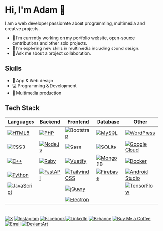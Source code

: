 # Hi, I'm Adam 👋

I am a web developer passionate about programming, multimedia and creative projects. 
- 🔭 I’m currently working on my portfolio website, open-source contributions and other solo projects.
- 🌱 I’m exploring new skills in multimedia including sound design.
- 💬 Ask me about a project collaboration.

## Skills
- 🎨 App & Web design
- 💻 Programming & Development
- 🎥 Multimedia production

## Tech Stack
| Languages  | Backend         | Frontend        | Database                | Other                 |
| ---------- | --------------- | --------------- | ------------------------ | --------------------- |
| [![HTML5](https://img.shields.io/badge/HTML5-E34F26?style=for-the-badge&logo=html5&logoColor=white)](https://developer.mozilla.org/en-US/docs/Web/HTML) | [![PHP](https://img.shields.io/badge/PHP-777BB4?style=for-the-badge&logo=php&logoColor=white)](https://www.php.net/) | [![Bootstrap](https://img.shields.io/badge/Bootstrap-7952B3?style=for-the-badge&logo=bootstrap&logoColor=white)](https://getbootstrap.com/) | [![MySQL](https://img.shields.io/badge/MySQL-4479A1?style=for-the-badge&logo=mysql&logoColor=white)](https://www.mysql.com/) | [![WordPress](https://img.shields.io/badge/WordPress-21759B?style=for-the-badge&logo=wordpress&logoColor=white)](https://wordpress.org/) |
| [![CSS3](https://img.shields.io/badge/CSS3-1572B6?style=for-the-badge&logo=css3&logoColor=white)](https://developer.mozilla.org/en-US/docs/Web/CSS) | [![Node.js](https://img.shields.io/badge/Node.js-339933?style=for-the-badge&logo=nodedotjs&logoColor=white)](https://nodejs.org/) | [![Sass](https://img.shields.io/badge/Sass-CC6699?style=for-the-badge&logo=sass&logoColor=white)](https://sass-lang.com/) | [![SQLite](https://img.shields.io/badge/SQLite-003B57?style=for-the-badge&logo=sqlite&logoColor=white)](https://www.sqlite.org/) | [![Google Cloud](https://img.shields.io/badge/Google%20Cloud-4285F4?style=for-the-badge&logo=googlecloud&logoColor=white)](https://cloud.google.com/) |
| [![C++](https://img.shields.io/badge/C++-00599C?style=for-the-badge&logo=c%2B%2B&logoColor=white)](https://www.cplusplus.com/) | [![Ruby](https://img.shields.io/badge/Ruby-CC342D?style=for-the-badge&logo=ruby&logoColor=white)](https://www.ruby-lang.org/) | [![Vuetify](https://img.shields.io/badge/Vuetify-1867C0?style=for-the-badge&logo=vuetify&logoColor=white)](https://vuetifyjs.com/en/) | [![MongoDB](https://img.shields.io/badge/MongoDB-47A248?style=for-the-badge&logo=mongodb&logoColor=white)](https://www.mongodb.com/) | [![Docker](https://img.shields.io/badge/Docker-2496ED?style=for-the-badge&logo=docker&logoColor=white)](https://www.docker.com/) |
| [![Python](https://img.shields.io/badge/Python-3776AB?style=for-the-badge&logo=Python&logoColor=white)](https://www.python.org/) | [![FastAPI](https://img.shields.io/badge/FastAPI-009688?style=for-the-badge&logo=fastapi&logoColor=white)](https://fastapi.tiangolo.com/) | [![Tailwind CSS](https://img.shields.io/badge/Tailwind_CSS-06B6D4?style=for-the-badge&logo=tailwindcss&logoColor=white)](https://tailwindcss.com/) | [![Firebase](https://img.shields.io/badge/Firebase-FFCA28?style=for-the-badge&logo=Firebase&logoColor=white)](https://firebase.google.com/) | [![Android Studio](https://img.shields.io/badge/Android_Studio-3DDC84?style=for-the-badge&logo=android-studio&logoColor=white)](https://developer.android.com/studio) |
| [![JavaScript](https://img.shields.io/badge/JavaScript-F7DF1E?style=for-the-badge&logo=javascript&logoColor=black)](https://developer.mozilla.org/en-US/docs/Web/JavaScript) |                 | [![jQuery](https://img.shields.io/badge/jQuery-0769AD?style=for-the-badge&logo=jquery&logoColor=white)](https://jquery.com/) |            | [![TensorFlow](https://img.shields.io/badge/TensorFlow-FF6F00?style=for-the-badge&logo=TensorFlow&logoColor=white)](https://www.tensorflow.org/) |
|            |                 | [![Electron](https://img.shields.io/badge/Electron-47848F?style=for-the-badge&logo=electron&logoColor=white)](https://www.electronjs.org/) |            |  | 
#
<!-- [![My GitHub Stats](https://github-readme-stats.vercel.app/api?username=uxillary&show_icons=true&theme=dracula)](https://github.com/uxillary)-->
#
[![X](https://img.shields.io/badge/X-000000?style=for-the-badge&logo=X&logoColor=white)](https://x.com/admjski)
[![Instagram](https://img.shields.io/badge/Instagram-E4405F?style=for-the-badge&logo=Instagram&logoColor=white)](https://www.instagram.com/admjski/)
[![Facebook](https://img.shields.io/badge/Facebook-1877F2?style=for-the-badge&logo=facebook&logoColor=white)](https://www.facebook.com/profile.php?id=61557654901325)
[![LinkedIn](https://img.shields.io/badge/LinkedIn-0A66C2?style=for-the-badge&logo=linkedin&logoColor=white)](https://www.linkedin.com/in/admjski)
[![Behance](https://img.shields.io/badge/Behance-1769FF?style=for-the-badge&logo=behance&logoColor=white)](https://www.behance.net/admjski)
[![Buy Me a Coffee](https://img.shields.io/badge/Buy_Me_A_Coffee-FFDD00?style=for-the-badge&logo=buy-me-a-coffee&logoColor=black)](https://buymeacoffee.com/admjski)
[![Email](https://img.shields.io/badge/Email-D14836?style=for-the-badge&logo=gmail&logoColor=white)](mailto:mail@ajstudios.online)
[![DeviantArt](https://img.shields.io/badge/DeviantArt-05CC47?style=for-the-badge&logo=deviantart&logoColor=white)](https://www.deviantart.com/admjski)
<!-- add SNAKE -->
